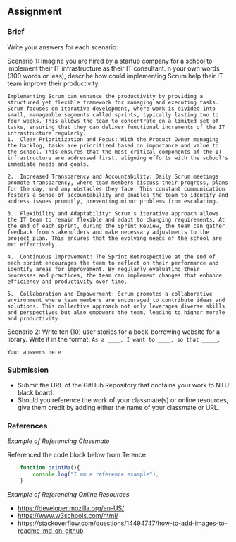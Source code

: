 ## Assignment

### Brief

Write your answers for each scenario:

Scenario 1:
Imagine you are hired by a startup company for a school to implement their IT infrastructure as their IT consultant. n your own words (300 words or less), describe how could implementing Scrum help their IT team improve their productivity.

```
Implementing Scrum can enhance the productivity by providing a structured yet flexible framework for managing and executing tasks. Scrum focuses on iterative development, where work is divided into small, manageable segments called sprints, typically lasting two to four weeks. This allows the team to concentrate on a limited set of tasks, ensuring that they can deliver functional increments of the IT infrastructure regularly.
1.	Clear Prioritization and Focus: With the Product Owner managing the backlog, tasks are prioritized based on importance and value to the school. This ensures that the most critical components of the IT infrastructure are addressed first, aligning efforts with the school's immediate needs and goals.

2.	Increased Transparency and Accountability: Daily Scrum meetings promote transparency, where team members discuss their progress, plans for the day, and any obstacles they face. This constant communication fosters a sense of accountability and enables the team to identify and address issues promptly, preventing minor problems from escalating.

3.	Flexibility and Adaptability: Scrum’s iterative approach allows the IT team to remain flexible and adapt to changing requirements. At the end of each sprint, during the Sprint Review, the team can gather feedback from stakeholders and make necessary adjustments to the project plan. This ensures that the evolving needs of the school are met effectively.

4.	Continuous Improvement: The Sprint Retrospective at the end of each sprint encourages the team to reflect on their performance and identify areas for improvement. By regularly evaluating their processes and practices, the team can implement changes that enhance efficiency and productivity over time.

5.	Collaboration and Empowerment: Scrum promotes a collaborative environment where team members are encouraged to contribute ideas and solutions. This collective approach not only leverages diverse skills and perspectives but also empowers the team, leading to higher morale and productivity.

```

Scenario 2:
Write ten (10) user stories for a book-borrowing website for a library. Write it in the format: `As a ____, I want to ____, so that _____`.

```
Your answers here
```


### Submission 

- Submit the URL of the GitHub Repository that contains your work to NTU black board.
- Should you reference the work of your classmate(s) or online resources, give them credit by adding either the name of your classmate or URL. 


### References

_Example of Referencing Classmate_

Referenced the code block below from Terence.
```js
    function printMe(){
        console.log("I am a reference example");
    }
```

_Example of Referencing Online Resources_

- https://developer.mozilla.org/en-US/
- https://www.w3schools.com/html/
- https://stackoverflow.com/questions/14494747/how-to-add-images-to-readme-md-on-github

